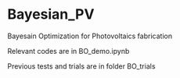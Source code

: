 # Bayesian_PV
 Bayesain Optimization for Photovoltaics fabrication

 Relevant codes are in BO_demo.ipynb
 
 Previous tests and trials are in folder BO_trials

